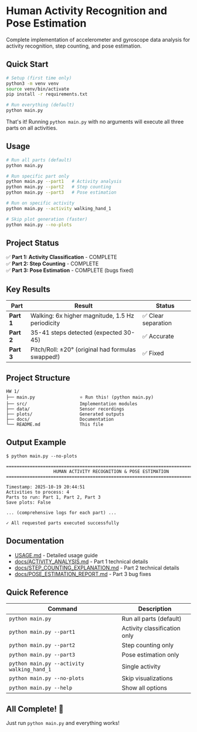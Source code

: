# Human Activity Recognition and Pose Estimation

Complete implementation of accelerometer and gyroscope data analysis for activity recognition, step counting, and pose estimation.

## Quick Start

```bash
# Setup (first time only)
python3 -m venv venv
source venv/bin/activate
pip install -r requirements.txt

# Run everything (default)
python main.py
```

That's it! Running `python main.py` with no arguments will execute all three parts on all activities.

## Usage

```bash
# Run all parts (default)
python main.py

# Run specific part only
python main.py --part1   # Activity analysis
python main.py --part2   # Step counting  
python main.py --part3   # Pose estimation

# Run on specific activity
python main.py --activity walking_hand_1

# Skip plot generation (faster)
python main.py --no-plots
```

## Project Status

✅ **Part 1: Activity Classification** - COMPLETE  
✅ **Part 2: Step Counting** - COMPLETE  
✅ **Part 3: Pose Estimation** - COMPLETE (bugs fixed)

## Key Results

| Part | Result | Status |
|------|--------|--------|
| **Part 1** | Walking: 6x higher magnitude, 1.5 Hz periodicity | ✅ Clear separation |
| **Part 2** | 35-41 steps detected (expected 30-45) | ✅ Accurate |
| **Part 3** | Pitch/Roll: ±20° (original had formulas swapped!) | ✅ Fixed |

## Project Structure

```
HW 1/
├── main.py                 ⭐ Run this! (python main.py)
├── src/                    Implementation modules
├── data/                   Sensor recordings
├── plots/                  Generated outputs
├── docs/                   Documentation
└── README.md               This file
```

## Output Example

```
$ python main.py --no-plots

================================================================================
                  HUMAN ACTIVITY RECOGNITION & POSE ESTIMATION
================================================================================

Timestamp: 2025-10-19 20:44:51
Activities to process: 4
Parts to run: Part 1, Part 2, Part 3
Save plots: False

... (comprehensive logs for each part) ...

✓ All requested parts executed successfully
```

## Documentation

- [USAGE.md](USAGE.md) - Detailed usage guide
- [docs/ACTIVITY_ANALYSIS.md](docs/ACTIVITY_ANALYSIS.md) - Part 1 technical details
- [docs/STEP_COUNTING_EXPLANATION.md](docs/STEP_COUNTING_EXPLANATION.md) - Part 2 technical details  
- [docs/POSE_ESTIMATION_REPORT.md](docs/POSE_ESTIMATION_REPORT.md) - Part 3 bug fixes

## Quick Reference

| Command | Description |
|---------|-------------|
| `python main.py` | Run all parts (default) |
| `python main.py --part1` | Activity classification only |
| `python main.py --part2` | Step counting only |
| `python main.py --part3` | Pose estimation only |
| `python main.py --activity walking_hand_1` | Single activity |
| `python main.py --no-plots` | Skip visualizations |
| `python main.py --help` | Show all options |

## All Complete! 🎉

Just run `python main.py` and everything works!
